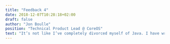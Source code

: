 ```yaml
---
title: "Feedback 4"
date: 2018-12-07T10:28:18+02:00
draft: false
author: "Jon Boulle"
position: "Technical Product Lead @ CoreOS"
text: "It’s not like I’ve completely divorced myself of Java. I have written a significant amount of Java/Spring/Hibernate code in the last 3 years. While I fully enjoyed the work coding in Java has lost its lustre."
---
```



